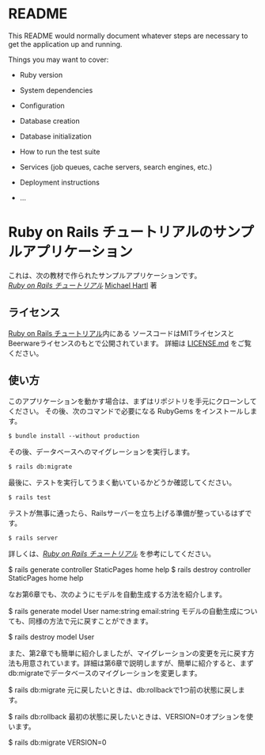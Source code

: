 # README

This README would normally document whatever steps are necessary to get the
application up and running.

Things you may want to cover:

* Ruby version

* System dependencies

* Configuration

* Database creation

* Database initialization

* How to run the test suite

* Services (job queues, cache servers, search engines, etc.)

* Deployment instructions

* ...


# Ruby on Rails チュートリアルのサンプルアプリケーション

これは、次の教材で作られたサンプルアプリケーションです。   
[*Ruby on Rails チュートリアル*](https://railstutorial.jp/)
[Michael Hartl](http://www.michaelhartl.com/) 著

## ライセンス

[Ruby on Rails チュートリアル](https://railstutorial.jp/)内にある
ソースコードはMITライセンスとBeerwareライセンスのもとで公開されています。
詳細は [LICENSE.md](LICENSE.md) をご覧ください。

## 使い方

このアプリケーションを動かす場合は、まずはリポジトリを手元にクローンしてください。
その後、次のコマンドで必要になる RubyGems をインストールします。

```
$ bundle install --without production
```

その後、データベースへのマイグレーションを実行します。

```
$ rails db:migrate
```

最後に、テストを実行してうまく動いているかどうか確認してください。

```
$ rails test
```

テストが無事に通ったら、Railsサーバーを立ち上げる準備が整っているはずです。

```
$ rails server
```

詳しくは、[*Ruby on Rails チュートリアル*](https://railstutorial.jp/)
を参考にしてください。


$ rails generate controller StaticPages home help
$ rails destroy  controller StaticPages home help

なお第6章でも、次のようにモデルを自動生成する方法を紹介します。

$ rails generate model User name:string email:string
モデルの自動生成についても、同様の方法で元に戻すことができます。

$ rails destroy model User


また、第2章でも簡単に紹介しましたが、マイグレーションの変更を元に戻す方法も用意されています。詳細は第6章で説明しますが、簡単に紹介すると、まずdb:migrateでデータベースのマイグレーションを変更します。

$ rails db:migrate
元に戻したいときは、db:rollbackで1つ前の状態に戻します。

$ rails db:rollback
最初の状態に戻したいときは、VERSION=0オプションを使います。

$ rails db:migrate VERSION=0

